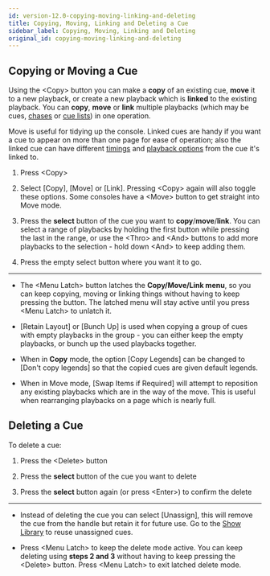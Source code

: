 ```yaml
---
id: version-12.0-copying-moving-linking-and-deleting
title: Copying, Moving, Linking and Deleting a Cue
sidebar_label: Copying, Moving, Linking and Deleting
original_id: copying-moving-linking-and-deleting
---
```


Copying or Moving a Cue
-----------------------

Using the \<Copy\> button you can make a **copy** of an existing cue, **move**
it to a new playback, or create a new playback which is **linked** to the
existing playback. You can **copy**, **move** or **link** multiple playbacks (which
may be cues, [chases](../chases.md) or [cue lists](../cue-lists.md)) in one operation.

Move is useful for tidying up the console. Linked cues are handy if you
want a cue to appear on more than one page for ease of operation; also
the linked cue can have different [timings](cue-timing.md) and 
[playback options](playback-options.md) from the cue it's linked to.

1. Press \<Copy\>

2. Select \[Copy\], \[Move\] or \[Link\]. Pressing \<Copy\> again will
also toggle these options. Some consoles have a \<Move\> button to get
straight into Move mode.

3. Press the **select** button of the cue you want to **copy**/**move**/**link**. You
can select a range of playbacks by holding the first button while
pressing the last in the range, or use the \<Thro\> and \<And\> buttons
to add more playbacks to the selection - hold down \<And\> to keep
adding them.

4. Press the empty select button where you want it to go.

---

-   The \<Menu Latch\> button latches the **Copy/Move/Link menu**, so you
    can keep copying, moving or linking things without having to keep
    pressing the button. The latched menu will stay active until you
    press \<Menu Latch\> to unlatch it.

-   \[Retain Layout\] or \[Bunch Up\] is used when copying a group of
    cues with empty playbacks in the group - you can either keep the
    empty playbacks, or bunch up the used playbacks together.

-   When in **Copy** mode, the option \[Copy Legends\] can be changed to \[Don't
    copy legends\] so that the copied cues are given default legends.

-   When in Move mode, \[Swap Items if Required\] will attempt to
    reposition any existing playbacks which are in the way of the move.
    This is useful when rearranging playbacks on a page which is nearly
    full.

Deleting a Cue
--------------

To delete a cue:

1. Press the \<Delete\> button

2. Press the **select** button of the cue you want to delete

3. Press the **select** button again (or press \<Enter\>) to confirm the
delete

---

-   Instead of deleting the cue you can select \[Unassign\], this will
    remove the cue from the handle but retain it for future use. Go to
    the [Show Library](../titan-basics/show-library.md) to reuse unassigned cues.

-   Press \<Menu Latch\> to keep the delete mode active. You can keep
    deleting using **steps 2 and 3** without having to keep pressing the
    \<Delete\> button. Press \<Menu Latch\> to exit latched delete mode.